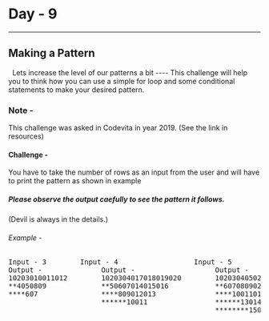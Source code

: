 # Day - 9
---
## Making a Pattern
 &nbsp;
 Lets increase the level of our patterns a bit ---- 
This challenge will help you to think how you can use a simple for loop and some conditional statements to make your desired pattern.

### Note - 
This challenge was asked in Codevita in year 2019. (See the link in resources)

#### Challenge - 
You have to take the number of rows as an input from the user and will have to print the pattern as shown in example

##### Please observe the output caefully to see the pattern it follows.
(Devil is always in the details.)

###### Example -
<pre>Input - 3        Input - 4                  Input - 5    
Output -              Output -                   Output -  
10203010011012        1020304017018019020        102030405026027028029030
**4050809             **50607014015016           **6070809022023024025 
****607               ****809012013              ****10011012019020021 
                      ******10011                ******13014017018
                                                 ********15016
</pre>         